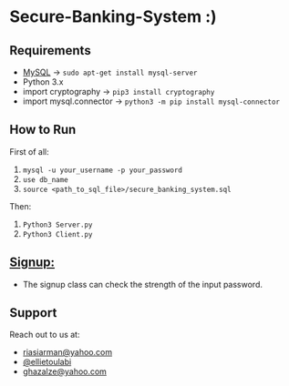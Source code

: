# Secure-Banking-System :)

## Requirements
* [MySQL](https://www.mysql.com) -> ``sudo apt-get install mysql-server``
* Python 3.x
* import cryptography  -> ``pip3 install cryptography``
* import mysql.connector -> ``python3 -m pip install mysql-connector``

## How to Run
First of all:
1. ``mysql -u your_username -p your_password``
2. ``use db_name``
3. ``source <path_to_sql_file>/secure_banking_system.sql``

Then:
1. ``Python3 Server.py``
2. ``Python3 Client.py``

## [Signup:](https://github.com/arman324/Secure-Banking-System/blob/main/Signup.py)
* The signup class can check the strength of the input password.

## Support
Reach out to us at:
* riasiarman@yahoo.com
* [@ellietoulabi](https://github.com/ellietoulabi)
* ghazalze@yahoo.com

